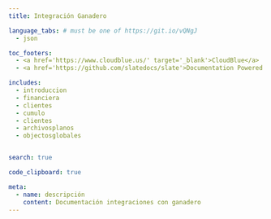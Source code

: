 ```yaml
---
title: Integración Ganadero

language_tabs: # must be one of https://git.io/vQNgJ
  - json

toc_footers:
  - <a href='https://www.cloudblue.us/' target='_blank'>CloudBlue</a>
  - <a href='https://github.com/slatedocs/slate'>Documentation Powered by Slate</a>

includes:
  - introduccion
  - financiera
  - clientes
  - cumulo
  - clientes
  - archivosplanos
  - objectosglobales


search: true

code_clipboard: true

meta:
  - name: descripción
    content: Documentación integraciones con ganadero
---
```


